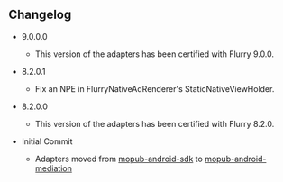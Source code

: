 ## Changelog
  * 9.0.0.0
    * This version of the adapters has been certified with Flurry 9.0.0.

  * 8.2.0.1
    * Fix an NPE in FlurryNativeAdRenderer's StaticNativeViewHolder.

  * 8.2.0.0
    * This version of the adapters has been certified with Flurry 8.2.0.

  * Initial Commit
  	* Adapters moved from [mopub-android-sdk](https://github.com/mopub/mopub-android-sdk) to [mopub-android-mediation](https://github.com/mopub/mopub-android-mediation/)